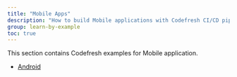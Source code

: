 ```yaml
---
title: "Mobile Apps"
description: "How to build Mobile applications with Codefresh CI/CD pipelines"
group: learn-by-example
toc: true
---
```

This section contains Codefresh examples for Mobile application.

- [Android]({{site.baseurl}}/docs/learn-by-example/mobile/android/)
